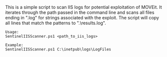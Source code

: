  This is a simple script to scan IIS logs for potential exploitation of MOVEit. It iterates through the path
    passed in the command line and scans all files ending in ".log" for strings associated with the exploit. 
    The script will copy all lines that match the patterns to ".\results.log". 

    Usage:
    SentinelIISScanner.ps1 <path_to_iis_logs>

    Example:
    SentinelIISScanner.ps1 C:\inetpub\logs\LogFiles

